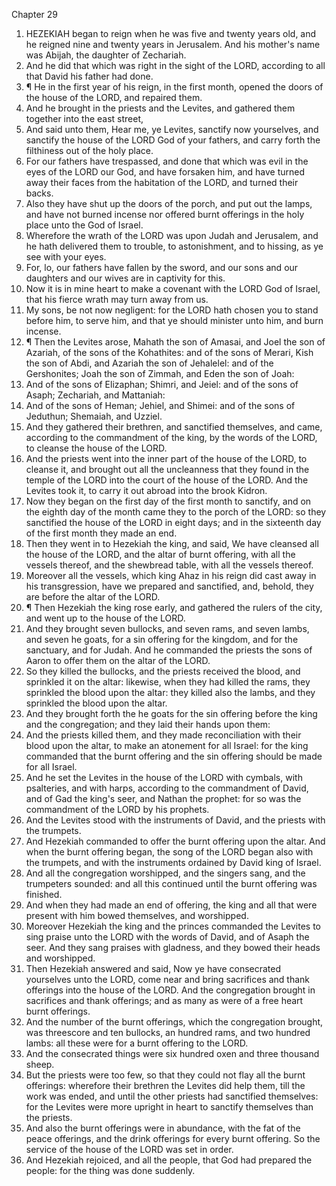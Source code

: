 

Chapter 29

1. HEZEKIAH began to reign when he was five and twenty years old, and he reigned nine and twenty years in Jerusalem.  And his mother's name was Abijah, the daughter of Zechariah.
2. And he did that which was right in the sight of the LORD, according to all that David his father had done.
3. ¶ He in the first year of his reign, in the first month, opened the doors of the house of the LORD, and repaired them.
4. And he brought in the priests and the Levites, and gathered them together into the east street,
5. And said unto them, Hear me, ye Levites, sanctify now yourselves, and sanctify the house of the LORD God of your fathers, and carry forth the filthiness out of the holy place.
6. For our fathers have trespassed, and done that which was evil in the eyes of the LORD our God, and have forsaken him, and have turned away their faces from the habitation of the LORD, and turned their backs.
7. Also they have shut up the doors of the porch, and put out the lamps, and have not burned incense nor offered burnt offerings in the holy place unto the God of Israel.
8. Wherefore the wrath of the LORD was upon Judah and Jerusalem, and he hath delivered them to trouble, to astonishment, and to hissing, as ye see with your eyes.
9. For, lo, our fathers have fallen by the sword, and our sons and our daughters and our wives are in captivity for this.
10. Now it is in mine heart to make a covenant with the LORD God of Israel, that his fierce wrath may turn away from us.
11. My sons, be not now negligent: for the LORD hath chosen you to stand before him, to serve him, and that ye should minister unto him, and burn incense.
12. ¶ Then the Levites arose, Mahath the son of Amasai, and Joel the son of Azariah, of the sons of the Kohathites: and of the sons of Merari, Kish the son of Abdi, and Azariah the son of Jehalelel: and of the Gershonites; Joah the son of Zimmah, and Eden the son of Joah:
13. And of the sons of Elizaphan; Shimri, and Jeiel: and of the sons of Asaph; Zechariah, and Mattaniah:
14. And of the sons of Heman; Jehiel, and Shimei: and of the sons of Jeduthun; Shemaiah, and Uzziel.
15. And they gathered their brethren, and sanctified themselves, and came, according to the commandment of the king, by the words of the LORD, to cleanse the house of the LORD.
16. And the priests went into the inner part of the house of the LORD, to cleanse it, and brought out all the uncleanness that they found in the temple of the LORD into the court of the house of the LORD.  And the Levites took it, to carry it out abroad into the brook Kidron.
17. Now they began on the first day of the first month to sanctify, and on the eighth day of the month came they to the porch of the LORD: so they sanctified the house of the LORD in eight days; and in the sixteenth day of the first month they made an end.
18. Then they went in to Hezekiah the king, and said, We have cleansed all the house of the LORD, and the altar of burnt offering, with all the vessels thereof, and the shewbread table, with all the vessels thereof.
19. Moreover all the vessels, which king Ahaz in his reign did cast away in his transgression, have we prepared and sanctified, and, behold, they are before the altar of the LORD.
20. ¶ Then Hezekiah the king rose early, and gathered the rulers of the city, and went up to the house of the LORD.
21. And they brought seven bullocks, and seven rams, and seven lambs, and seven he goats, for a sin offering for the kingdom, and for the sanctuary, and for Judah.  And he commanded the priests the sons of Aaron to offer them on the altar of the LORD.
22. So they killed the bullocks, and the priests received the blood, and sprinkled it on the altar: likewise, when they had killed the rams, they sprinkled the blood upon the altar: they killed also the lambs, and they sprinkled the blood upon the altar.
23. And they brought forth the he goats for the sin offering before the king and the congregation; and they laid their hands upon them:
24. And the priests killed them, and they made reconciliation with their blood upon the altar, to make an atonement for all Israel: for the king commanded that the burnt offering and the sin offering should be made for all Israel.
25. And he set the Levites in the house of the LORD with cymbals, with psalteries, and with harps, according to the commandment of David, and of Gad the king's seer, and Nathan the prophet: for so was the commandment of the LORD by his prophets.
26. And the Levites stood with the instruments of David, and the priests with the trumpets.
27. And Hezekiah commanded to offer the burnt offering upon the altar.  And when the burnt offering began, the song of the LORD began also with the trumpets, and with the instruments ordained by David king of Israel.
28. And all the congregation worshipped, and the singers sang, and the trumpeters sounded: and all this continued until the burnt offering was finished.
29. And when they had made an end of offering, the king and all that were present with him bowed themselves, and worshipped.
30. Moreover Hezekiah the king and the princes commanded the Levites to sing praise unto the LORD with the words of David, and of Asaph the seer.  And they sang praises with gladness, and they bowed their heads and worshipped.
31. Then Hezekiah answered and said, Now ye have consecrated yourselves unto the LORD, come near and bring sacrifices and thank offerings into the house of the LORD.  And the congregation brought in sacrifices and thank offerings; and as many as were of a free heart burnt offerings.
32. And the number of the burnt offerings, which the congregation brought, was threescore and ten bullocks, an hundred rams, and two hundred lambs: all these were for a burnt offering to the LORD.
33. And the consecrated things were six hundred oxen and three thousand sheep.
34. But the priests were too few, so that they could not flay all the burnt offerings: wherefore their brethren the Levites did help them, till the work was ended, and until the other priests had sanctified themselves: for the Levites were more upright in heart to sanctify themselves than the priests.
35. And also the burnt offerings were in abundance, with the fat of the peace offerings, and the drink offerings for every burnt offering.  So the service of the house of the LORD was set in order.
36. And Hezekiah rejoiced, and all the people, that God had prepared the people: for the thing was done suddenly.
